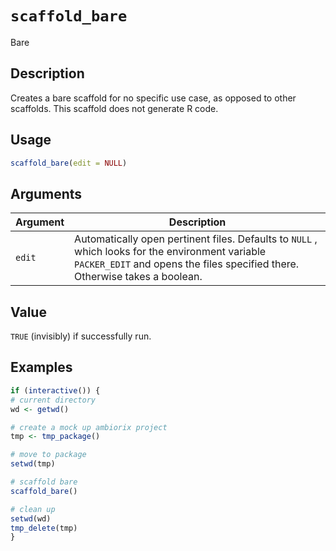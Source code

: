 # `scaffold_bare`

Bare


## Description

Creates a bare scaffold for no specific use case, as
 opposed to other scaffolds. This scaffold does not
 generate R code.


## Usage

```r
scaffold_bare(edit = NULL)
```


## Arguments

Argument      |Description
------------- |----------------
`edit`     |     Automatically open pertinent files. Defaults to `NULL` , which looks for the environment variable `PACKER_EDIT` and opens the files specified there. Otherwise takes a boolean.


## Value

`TRUE` (invisibly) if successfully run.


## Examples

```r
if (interactive()) {
# current directory
wd <- getwd()

# create a mock up ambiorix project
tmp <- tmp_package()

# move to package
setwd(tmp)

# scaffold bare
scaffold_bare()

# clean up
setwd(wd)
tmp_delete(tmp)
}
```


